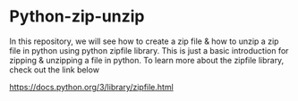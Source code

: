 # Python-zip-unzip
In this repository, we will see how to create a zip file &amp; how to unzip a zip file in python using python zipfile library.
This is just a basic introduction for zipping & unzipping a file in python.
To learn more about the zipfile library, check out the link below

https://docs.python.org/3/library/zipfile.html
